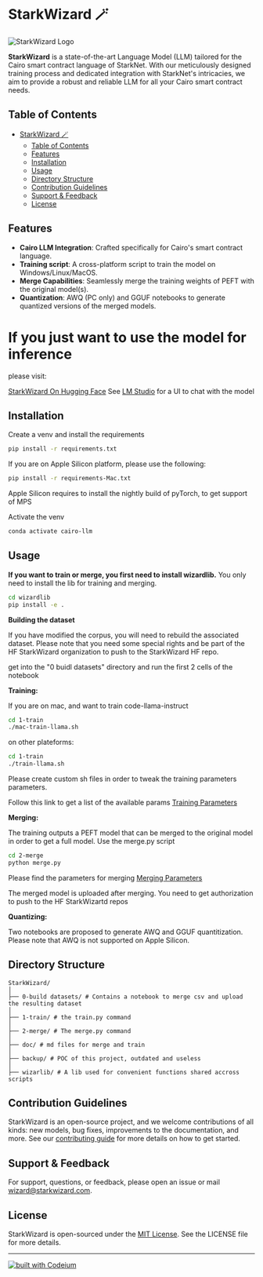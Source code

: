 # StarkWizard 🪄

![StarkWizard Logo](path_to_logo/StarkWizard_logo.png)

**StarkWizard** is a state-of-the-art Language Model (LLM) tailored for the Cairo smart contract language of StarkNet. With our meticulously designed training process and dedicated integration with StarkNet's intricacies, we aim to provide a robust and reliable LLM for all your Cairo smart contract needs.

## Table of Contents

- [StarkWizard 🪄](#starkwizard-)
  - [Table of Contents](#table-of-contents)
  - [Features](#features)
  - [Installation](#installation)
  - [Usage](#usage)
  - [Directory Structure](#directory-structure)
  - [Contribution Guidelines](#contribution-guidelines)
  - [Support \& Feedback](#support--feedback)
  - [License](#license)

## Features

- **Cairo LLM Integration**: Crafted specifically for Cairo's smart contract language.
- **Training script**: A cross-platform script to train the model on Windows/Linux/MacOS.
- **Merge Capabilities**: Seamlessly merge the training weights of PEFT with the original model(s).
- **Quantization**: AWQ (PC only) and GGUF notebooks to generate quantized versions of the merged models.



# If you just want to use the model for inference

please visit:

[StarkWizard On Hugging Face](https://huggingface.co/StarkWizard) See [LM Studio](https://https://lmstudio.ai/) for a UI to chat with the model

## Installation

Create a venv and install the requirements

```bash
pip install -r requirements.txt
```

If you are on Apple Silicon platform, please use the following:

```bash
pip install -r requirements-Mac.txt
```

Apple Silicon requires to install the nightly build of pyTorch, to get support of MPS

Activate the venv

```bash
conda activate cairo-llm
```

## Usage

**If you want to train or merge, you first need to install wizardlib.**
You only need to install the lib for training and merging.

```bash
cd wizardlib
pip install -e .
```

**Building the dataset**

If you have modified the corpus, you will need to rebuild the associated dataset.
Please note that you need some special rights and be part of the HF StarkWizard organization to push to the StarkWizard HF repo.

get into the "0 buidl datasets" directory and run the first 2 cells of the notebook

**Training:**

If you are on mac, and want to train code-llama-instruct

```bash
cd 1-train
./mac-train-llama.sh
```

on other plateforms:

```bash
cd 1-train
./train-llama.sh
```

Please create custom sh files in order to tweak the training parameters parameters.

Follow this link to get a list of the available params [Training Parameters](doc/train.md)

**Merging:**

The training outputs a PEFT model that can be merged to the original model in order to get a full model. Use the merge.py script

```bash
cd 2-merge
python merge.py
```

Please find the parameters for merging [Merging Parameters](doc/merge.md)

The merged model is uploaded after merging. You need to get authorization to push to the HF StarkWizartd repos

**Quantizing:**

Two notebooks are proposed to generate AWQ and GGUF quantitization. Please note that AWQ is not supported on Apple Silicon.

## 

## Directory Structure

```
StarkWizard/
│
├── 0-build datasets/ # Contains a notebook to merge csv and upload the resulting dataset
│
├── 1-train/ # the train.py command
│
├── 2-merge/ # The merge.py command
│
├── doc/ # md files for merge and train
│
├── backup/ # POC of this project, outdated and useless
│
├── wizarlib/ # A lib used for convenient functions shared accross scripts
```

## Contribution Guidelines

StarkWizard is an open-source project, and we welcome contributions of all kinds: new models, bug fixes, improvements to the documentation, and more. See our [contributing guide](CONTRIBUTING.md) for more details on how to get started.

## Support & Feedback

For support, questions, or feedback, please open an issue or mail wizard@starkwizard.com.

## License

StarkWizard is open-sourced under the [MIT License](LICENSE). See the LICENSE file for more details.

---

[![built with Codeium](https://codeium.com/badges/main)](https://codeium.com)
